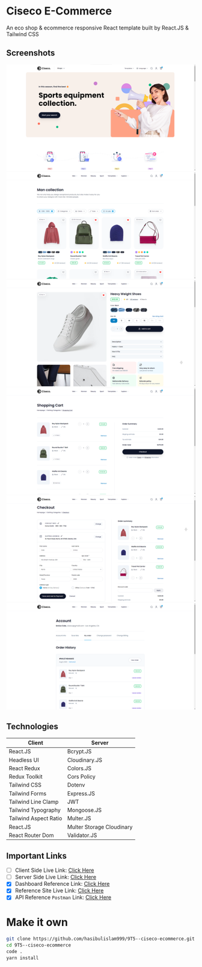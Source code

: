 # Ciseco E-Commerce

An eco shop & ecommerce responsive React template built by React.JS & Tailwind CSS

## Screenshots

![Readme_Banner1](./client/public/assets/readme/readme_benner1.png)
![Readme_Banner2](./client/public/assets/readme/readme_benner2.png)
![Readme_Banner3](./client/public/assets/readme/readme_benner3.png)
![Readme_Banner4](./client/public/assets/readme/readme_benner4.png)
![Readme_Banner5](./client/public/assets/readme/readme_benner5.png)
![Readme_Banner6](./client/public/assets/readme/readme_benner6.png)

## Technologies

| Client                | Server                    |
| --------------------- | ------------------------- |
| React.JS              | Bcrypt.JS                 |
| Headless UI           | Cloudinary.JS             |
| React Redux           | Colors.JS                 |
| Redux Toolkit         | Cors Policy               |
| Tailwind CSS          | Dotenv                    |
| Tailwind Forms        | Express.JS                |
| Tailwind Line Clamp   | JWT                       |
| Tailwind Typography   | Mongoose.JS               |
| Tailwind Aspect Ratio | Multer.JS                 |
| React.JS              | Multer Storage Cloudinary |
| React Router Dom      | Validator.JS              |

## Important Links

- [ ] Client Side Live Link: [Click Here]()
- [ ] Server Side Live Link: [Click Here]()
- [x] Dashboard Reference Link: [Click Here](https://loopinfosol.in/themeforest/ekka-html-v33/ekka-admin/index.html)
- [x] Reference Site Live Link: [Click Here](https://chisnghiax.com/ciseco/)
- [x] API Reference `Postman` Link: [Click Here](https://api.postman.com/collections/24099405-e6bf9cce-a731-43ed-9059-a80236dc876a?access_key=PMAT-01GV82439T78SH5D4HY22WXHZ3)

# Make it own

```bash
git clone https://github.com/hasibulislam999/9T5--ciseco-ecommerce.git
cd 9T5--ciseco-ecommerce
code .
yarn install
```
